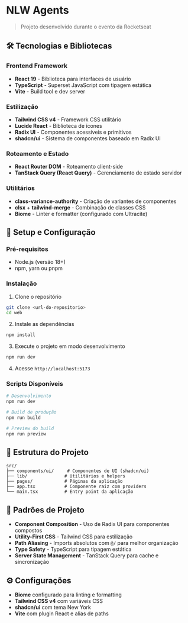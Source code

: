 # NLW Agents

> Projeto desenvolvido durante o evento da Rocketseat

## 🛠 Tecnologias e Bibliotecas

### Frontend Framework

- **React 19** - Biblioteca para interfaces de usuário
- **TypeScript** - Superset JavaScript com tipagem estática
- **Vite** - Build tool e dev server

### Estilização

- **Tailwind CSS v4** - Framework CSS utilitário
- **Lucide React** - Biblioteca de ícones
- **Radix UI** - Componentes acessíveis e primitivos
- **shadcn/ui** - Sistema de componentes baseado em Radix UI

### Roteamento e Estado

- **React Router DOM** - Roteamento client-side
- **TanStack Query (React Query)** - Gerenciamento de estado servidor

### Utilitários

- **class-variance-authority** - Criação de variantes de componentes
- **clsx** + **tailwind-merge** - Combinação de classes CSS
- **Biome** - Linter e formatter (configurado com Ultracite)

## 🚀 Setup e Configuração

### Pré-requisitos

- Node.js (versão 18+)
- npm, yarn ou pnpm

### Instalação

1. Clone o repositório

```bash
git clone <url-do-repositorio>
cd web
```

2. Instale as dependências

```bash
npm install
```

3. Execute o projeto em modo desenvolvimento

```bash
npm run dev
```

4. Acesse `http://localhost:5173`

### Scripts Disponíveis

```bash
# Desenvolvimento
npm run dev

# Build de produção
npm run build

# Preview do build
npm run preview
```

## 📁 Estrutura do Projeto

```
src/
├── components/ui/     # Componentes de UI (shadcn/ui)
├── lib/              # Utilitários e helpers
├── pages/            # Páginas da aplicação
├── app.tsx           # Componente raiz com providers
└── main.tsx          # Entry point da aplicação
```

## 🎨 Padrões de Projeto

- **Component Composition** - Uso de Radix UI para componentes compostos
- **Utility-First CSS** - Tailwind CSS para estilização
- **Path Aliasing** - Imports absolutos com `@/` para melhor organização
- **Type Safety** - TypeScript para tipagem estática
- **Server State Management** - TanStack Query para cache e sincronização

## ⚙️ Configurações

- **Biome** configurado para linting e formatting
- **Tailwind CSS v4** com variáveis CSS
- **shadcn/ui** com tema New York
- **Vite** com plugin React e alias de paths
